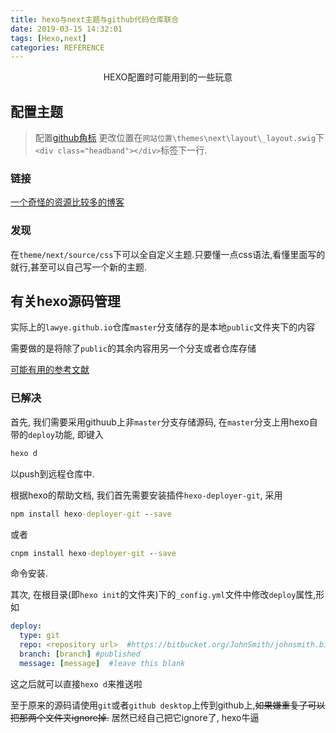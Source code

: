 ```yaml
---
title: hexo与next主题与github代码仓库联合
date: 2019-03-15 14:32:01
tags: [Hexo,next]
categories: REFERENCE
---
```

<p align = "center">HEXO配置时可能用到的一些玩意</p>

<!--more-->

## 配置主题

>配置[github角标](http://tholman.com/github-corners/)
>更改位置在`网站位置\themes\next\layout\_layout.swig`下`<div class="headband"></div>`标签下一行.

### 链接

[一个奇怪的资源比较多的博客](https://me.idealli.com/post/e8d13fc.html)

### 发现

在`theme/next/source/css`下可以全自定义主题.只要懂一点css语法,看懂里面写的就行,甚至可以自己写一个新的主题.

## 有关hexo源码管理

实际上的`lawye.github.io`仓库`master`分支储存的是本地`public`文件夹下的内容

需要做的是将除了`public`的其余内容用另一个分支或者仓库存储

[可能有用的参考文献](https://panqiincs.me/2017/08/06/hexo-blog-code-management/)

### 已解决

首先, 我们需要采用githuub上非`master`分支存储源码, 在`master`分支上用hexo自带的`deploy`功能, 即键入

```cmd
hexo d
```

以push到远程仓库中.

根据hexo的帮助文档, 我们首先需要安装插件`hexo-deployer-git`, 采用

```cmd
npm install hexo-deployer-git --save
```

或者

```cmd
cnpm install hexo-deployer-git --save
```

命令安装.

其次, 在根目录(即`hexo init`的文件夹)下的`_config.yml`文件中修改`deploy`属性,形如

``` yml
deploy:
  type: git
  repo: <repository url>  #https://bitbucket.org/JohnSmith/johnsmith.bitbucket.io
  branch: [branch] #published
  message: [message]  #leave this blank
```

这之后就可以直接`hexo d`来推送啦

至于原来的源码请使用`git`或者`github desktop`上传到github上,~~如果嫌重复了可以把那两个文件夹ignore掉.~~ 居然已经自己把它ignore了, hexo牛逼